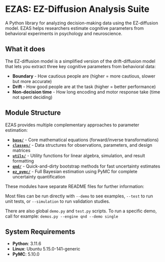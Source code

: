 # EZAS: EZ-Diffusion Analysis Suite

A Python library for analyzing decision-making data using the EZ-diffusion model. EZAS helps researchers estimate cognitive parameters from behavioral experiments in psychology and neuroscience.

## What it does

The EZ-diffusion model is a simplified version of the drift-diffusion model that lets you extract three key cognitive parameters from behavioral data:

- **Boundary** - How cautious people are (higher = more cautious, slower but more accurate)
- **Drift** - How good people are at the task (higher = better performance) 
- **Non-decision time** - How long encoding and motor response take (time not spent deciding)

## Module Structure

EZAS provides multiple complementary approaches to parameter estimation:

- **[`base/`](./base/README.md)** - Core mathematical equations (forward/inverse transformations)
- **[`classes/`](./classes/README.md)** - Data structures for observations, parameters, and design matrices
- **[`utils/`](./utils/README.md)** - Utility functions for linear algebra, simulation, and result formatting
- **[`qnd/`](./qnd/README.md)** - Quick-and-dirty bootstrap methods for fast uncertainty estimates
- **[`ez_pymc/`](./ez_pymc/README.md)** - Full Bayesian estimation using PyMC for complete uncertainty quantification

These modules have separate README files for further information:

Most files can be run directly with `--demo` to see examples, `--test` to run unit tests, or `--simulation` to run validation studies.

There are also global `demo.py` and `test.py` scripts.  To run a specific demo, call for example:
`demos.py --engine qnd --demo single`

## System Requirements

- **Python**: 3.11.6
- **Linux**: Ubuntu 5.15.0-141-generic
- **PyMC**: 5.10.0

